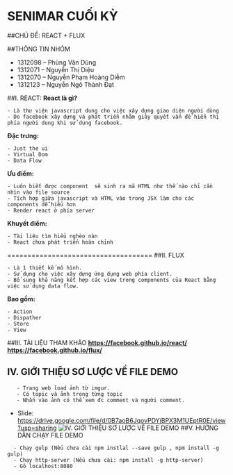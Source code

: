 # SENIMAR CUỐI KỲ

##CHỦ ĐỀ: REACT + FLUX

##THÔNG TIN NHÓM
- 1312098 – Phùng Văn Dũng
- 1312071 – Nguyễn Thị Diệu
- 1312070 – Nguyễn Phạm Hoàng Diễm
- 1312123 – Nguyễn Ngô Thành Đạt

##I. REACT:
**React là gì?**
```
- Là thư viện javascript dung cho việc xây dựng giao diện người dùng
- Do facebook xây dựng và phát triển nhằm giảy quyết vấn đề hiển thị phía người dung khi sử dụng facebook.
```

**Đặc trưng:**
```
- Just the ui
- Virtual Dom
- Data Flow
```

**Ưu điểm:**
```
- Luôn biết được component  sẽ sinh ra mã HTML như thế nào chỉ cần nhìn vào file source
- Tích hợp giữa javascript và HTML vào trong JSX làm cho các components dễ hiểu hơn
- Render react ở phía server
```

**Khuyết điểm:**
```
- Tài liệu tìm hiểu nghèo nàn
- React chưa phát triển hoàn chỉnh
```
====================================
##II. FLUX
```
- Là 1 thiết kế mô hình.
- Sử dụng cho việc xây dựng ứng dụng web phía client.
- Bổ sung khả năng kết hợp các view trong components của React bằng việc sử dụng data flow.
```

**Bao gồm:**
```
- Action
- Dispather
- Store
- View
```

##III. TÀI LIỆU THAM KHẢO
**https://facebook.github.io/react/**
**https://facebook.github.io/flux/**

## IV. GIỚI THIỆU SƠ LƯỢC VỀ FILE DEMO
```
   - Trang web load ảnh từ imgur.
   - Có topic và ảnh trong từng topic
   - Nhấn vào ảnh có thể xem đc comment và người comment.
```
   - Slide: https://drive.google.com/file/d/0B7aoB6JqovPDYjBPX3M1UEptR0E/view?usp=sharing
![IV. GIỚI THIỆU SƠ LƯỢC VỀ FILE DEMO](demo.gif)
##V. HƯỚNG DẪN CHẠY FILE DEMO
```
  - Chạy gulp (Nếu chưa cài npm instlal --save gulp , npm install -g gulp)
  - Chạy http-server (Nếu chưa cài: npm install -g http-server)
  - Gõ localhost:8080
```
